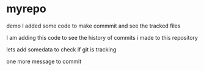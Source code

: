 # myrepo
demo
I added some code to make commmit and see the tracked files

I am adding this code to see the history of commits i made to this repository

lets add somedata to check if git is tracking

one more message to commit
